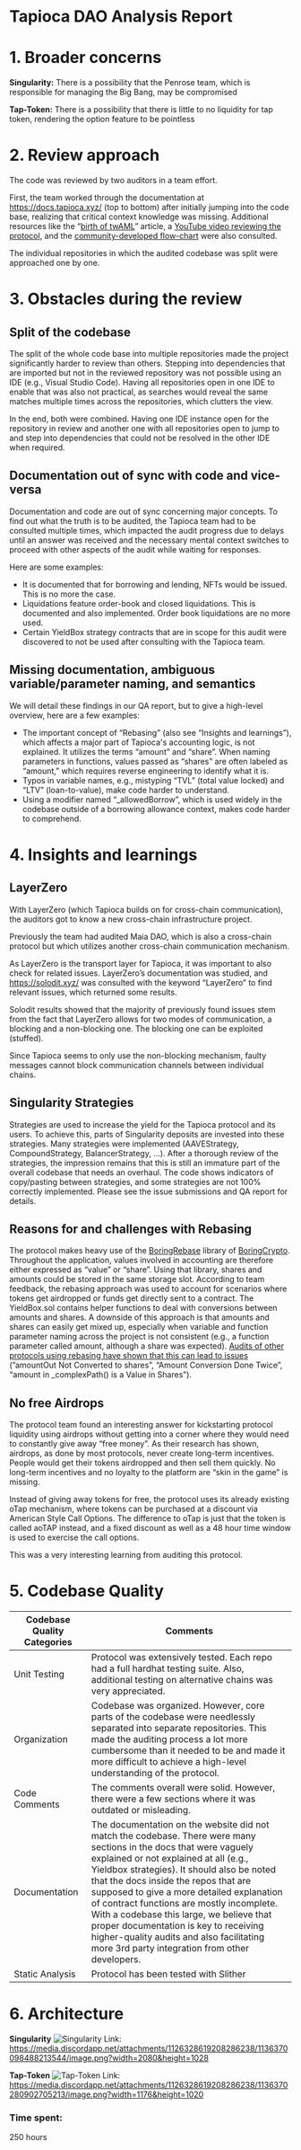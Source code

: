 # Tapioca DAO Analysis Report

# 1. Broader concerns

**Singularity:** There is a possibility that the Penrose team, which is responsible for managing the Big Bang, may be compromised 

**Tap-Token:** There is a possibility that there is little to no liquidity for tap token, rendering the option feature to be pointless 

# 2. Review approach

The code was reviewed by two auditors in a team effort.

First, the team worked through the documentation at https://docs.tapioca.xyz/ (top to bottom) after initially jumping into the code base, realizing that critical context knowledge was missing. Additional resources like the “[birth of twAML](https://mirror.xyz/tapiocada0.eth/aZanJAiDJOqC0dZWiM_L1Mg2mg-yHz2Nl82ALMUpxC0)” article, a [YouTube video reviewing the protocol](https://www.youtube.com/watch?v=2VSjCnjDW4Y), and the [community-developed flow-chart](https://cdn.discordapp.com/attachments/1125494082375000244/1126474249771696190/IMG_0497.jpg) were also consulted.

The individual repositories in which the audited codebase was split were approached one by one.

# 3. Obstacles during the review

## Split of the codebase

The split of the whole code base into multiple repositories made the project significantly harder to review than others. Stepping into dependencies that are imported but not in the reviewed repository was not possible using an IDE (e.g., Visual Studio Code). Having all repositories open in one IDE to enable that was also not practical, as searches would reveal the same matches multiple times across the repositories, which clutters the view.

In the end, both were combined. Having one IDE instance open for the repository in review and another one with all repositories open to jump to and step into dependencies that could not be resolved in the other IDE when required.

## Documentation out of sync with code and vice-versa

Documentation and code are out of sync concerning major concepts. To find out what the truth is to be audited, the Tapioca team had to be consulted multiple times, which impacted the audit progress due to delays until an answer was received and the necessary mental context switches to proceed with other aspects of the audit while waiting for responses.

Here are some examples:

- It is documented that for borrowing and lending, NFTs would be issued. This is no more the case.
- Liquidations feature order-book and closed liquidations. This is documented and also implemented. Order book liquidations are no more used.
- Certain YieldBox strategy contracts that are in scope for this audit were discovered to not be used after consulting with the Tapioca team.

## Missing documentation, ambiguous variable/parameter naming, and semantics

We will detail these findings in our QA report, but to give a high-level overview, here are a few examples:

- The important concept of “Rebasing” (also see “Insights and learnings”), which affects a major part of Tapioca's accounting logic, is not explained. It utilizes the terms “amount” and “share”. When naming parameters in functions, values passed as “shares” are often labeled as “amount,” which requires reverse engineering to identify what it is.
- Typos in variable names, e.g., mistyping “TVL” (total value locked) and “LTV” (loan-to-value), make code harder to understand.
- Using a modifier named “_allowedBorrow”, which is used widely in the codebase outside of a borrowing allowance context, makes code harder to comprehend.

# 4. Insights and learnings

## LayerZero

With LayerZero (which Tapioca builds on for cross-chain communication), the auditors got to know a new cross-chain infrastructure project.

Previously the team had audited Maia DAO, which is also a cross-chain protocol but which utilizes another cross-chain communication mechanism.

As LayerZero is the transport layer for Tapioca, it was important to also check for related issues. LayerZero’s documentation was studied, and https://solodit.xyz/ was consulted with the keyword “LayerZero” to find relevant issues, which returned some results.

Solodit results showed that the majority of previously found issues stem from the fact that LayerZero allows for two modes of communication, a blocking and a non-blocking one. The blocking one can be exploited (stuffed).

Since Tapioca seems to only use the non-blocking mechanism, faulty messages cannot block communication channels between individual chains.

## Singularity Strategies

Strategies are used to increase the yield for the Tapioca protocol and its users. To achieve this, parts of Singularity deposits are invested into these strategies. Many strategies were implemented (AAVEStrategy, CompoundStrategy, BalancerStrategy, …). After a thorough review of the strategies, the impression remains that this is still an immature part of the overall codebase that needs an overhaul. The code shows indicators of copy/pasting between strategies, and some strategies are not 100% correctly implemented. Please see the issue submissions and QA report for details.

## Reasons for and challenges with Rebasing

The protocol makes heavy use of the [BoringRebase](https://github.com/boringcrypto/BoringSolidity/blob/master/contracts/libraries/BoringRebase.sol) library of [BoringCrypto](https://github.com/boringcrypto). Throughout the application, values involved in accounting are therefore either expressed as “value” or “share”. Using that library, shares and amounts could be stored in the same storage slot. According to team feedback, the rebasing approach was used to account for scenarios where tokens get airdropped or funds get directly sent to a contract. The YieldBox.sol contains helper functions to deal with conversions between amounts and shares. A downside of this approach is that amounts and shares can easily get mixed up, especially when variable and function parameter naming across the project is not consistent (e.g., a function parameter called amount, although a share was expected). [Audits of other protocols using rebasing have shown that this can lead to issues](https://github.com/sigp/public-audits/blob/master/sushi/sushi-swap-stable-pool/review.pdf) (”amountOut Not Converted to shares”, “Amount Conversion Done Twice”, “amount in _complexPath() is a Value in Shares”).

## No free Airdrops

The protocol team found an interesting answer for kickstarting protocol liquidity using airdrops without getting into a corner where they would need to constantly give away “free money”. As their research has shown, airdrops, as done by most protocols, never create long-term incentives. People would get their tokens airdropped and then sell them quickly. No long-term incentives and no loyalty to the platform are “skin in the game” is missing.

Instead of giving away tokens for free, the protocol uses its already existing oTap mechanism, where tokens can be purchased at a discount via American Style Call Options. The difference to oTap is just that the token is called aoTAP instead, and a fixed discount as well as a 48 hour time window is used to exercise the call options.

This was a very interesting learning from auditing this protocol.

# 5. Codebase Quality

| Codebase Quality Categories  | Comments  |
| --- | --- |
| Unit Testing  | Protocol was extensively tested. Each repo had a full hardhat testing suite. Also, additional testing on alternative chains was very appreciated. |
| Organization | Codebase was organized. However, core parts of the codebase were needlessly separated into separate repositories. This made the auditing process a lot more cumbersome than it needed to be and made it more difficult to achieve a high-level understanding of the protocol.  |
| Code Comments  | The comments overall were solid. However, there were a few sections where it was outdated or misleading.  |
| Documentation | The documentation on the website did not match the codebase. There were many sections in the docs that were vaguely explained or not explained at all (e.g., Yieldbox strategies). It should also be noted that the docs inside the repos that are supposed to give a more detailed explanation of contract functions are mostly incomplete. With a codebase this large, we believe that proper documentation is key to receiving higher-quality audits and also facilitating more 3rd party integration from other developers.  |
| Static Analysis  | Protocol has been tested with Slither  |

# 6. Architecture

**Singularity** 
![Singularity](https://cdn.discordapp.com/attachments/1126328619208286238/1136370098488213544/image.png) 
Link: https://media.discordapp.net/attachments/1126328619208286238/1136370098488213544/image.png?width=2080&height=1028

**Tap-Token**
![Tap-Token](https://cdn.discordapp.com/attachments/1126328619208286238/1136370280902705213/image.png) 
Link: https://media.discordapp.net/attachments/1126328619208286238/1136370280902705213/image.png?width=1176&height=1020


### Time spent:
250 hours
